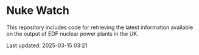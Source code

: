 # Nuke Watch

This repository includes code for retrieving the latest information available on the output of EDF nuclear power plants in the UK.

Last updated: 2025-03-15 03:21